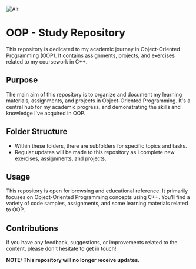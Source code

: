 ![Alt](https://repobeats.axiom.co/api/embed/07b27165af111039ce160da6bfb13b60e337c3c7.svg "Repobeats analytics image")
# OOP - Study Repository

This repository is dedicated to my academic journey in Object-Oriented Programming (OOP). It contains assignments, projects, and exercises related to my coursework in C++.

## Purpose

The main aim of this repository is to organize and document my learning materials, assignments, and projects in Object-Oriented Programming. It's a central hub for my academic progress, and demonstrating the skills and knowledge I've acquired in OOP.

## Folder Structure

- Within these folders, there are subfolders for specific topics and tasks.
- Regular updates will be made to this repository as I complete new exercises, assignments, and projects.

## Usage

This repository is open for browsing and educational reference. It primarily focuses on Object-Oriented Programming concepts using C++. You'll find a variety of code samples, assignments, and some learning materials related to OOP.

## Contributions

If you have any feedback, suggestions, or improvements related to the content, please don't hesitate to get in touch!

**NOTE: This repository will no longer receive updates.**
